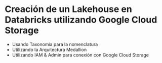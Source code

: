 <h1>Creación de un Lakehouse en Databricks utilizando Google Cloud Storage</h1>
<ul>
  <li>Usando Taxonomia para la nomenclatura</li>
  <li>Utilizando la Arquitectura Medallion</li>
  <li>Utilizando IAM & Admin para conexión con Google Cloud Storage</li>
</ul>

